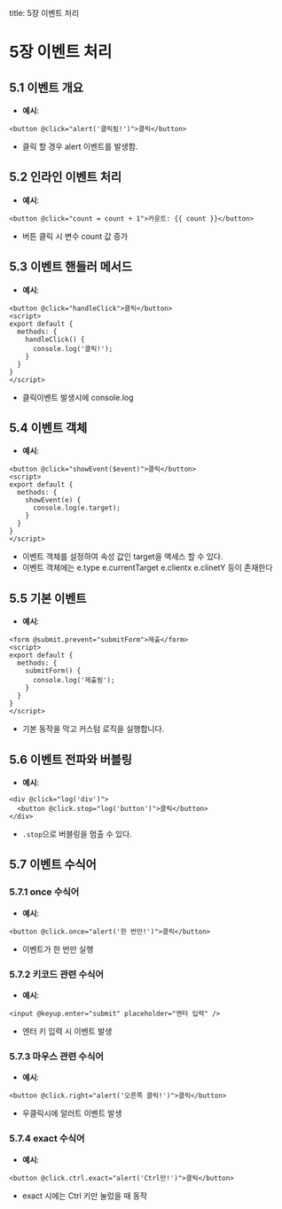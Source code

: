 title: 5장 이벤트 처리


# 5장 이벤트 처리

## 5.1 이벤트 개요
- **예시**:

```vue
<button @click="alert('클릭됨!')">클릭</button>
```
- 클릭 할 경우 alert 이벤트를 발생함.

## 5.2 인라인 이벤트 처리
- **예시**:

```vue
<button @click="count = count + 1">카운트: {{ count }}</button>
```
- 버튼 클릭 시 변수 count 값 증가

## 5.3 이벤트 핸들러 메서드
- **예시**:

```vue
<button @click="handleClick">클릭</button>
<script>
export default {
  methods: { 
    handleClick() { 
      console.log('클릭!'); 
    } 
  }
}
</script>
```
- 클릭이벤트 발생시에 console.log 

## 5.4 이벤트 객체
- **예시**:

```vue
<button @click="showEvent($event)">클릭</button>
<script>
export default {
  methods: { 
    showEvent(e) { 
      console.log(e.target); 
    } 
  }
}
</script>
```
- 이벤트 객체를 설정하여 속성 값인 target을 액세스 할 수 있다.
- 이벤트 객체에는 e.type e.currentTarget e.clientx e.clinetY 등이 존재한다

## 5.5 기본 이벤트
- **예시**:

```vue
<form @submit.prevent="submitForm">제출</form>
<script>
export default {
  methods: { 
    submitForm() { 
      console.log('제출됨'); 
    } 
  }
}
</script>
```
- 기본 동작을 막고 커스텀 로직을 실행합니다.

## 5.6 이벤트 전파와 버블링
- **예시**:

```vue
<div @click="log('div')">
  <button @click.stop="log('button')">클릭</button>
</div>
```
- `.stop`으로 버블링을 멈출 수 있다.

## 5.7 이벤트 수식어

### 5.7.1 once 수식어
- **예시**:

```vue
<button @click.once="alert('한 번만!')">클릭</button>
```
- 이벤트가 한 번만 실행

### 5.7.2 키코드 관련 수식어
- **예시**:

```vue
<input @keyup.enter="submit" placeholder="엔터 입력" />
```
- 엔터 키 입력 시 이벤트 발생

### 5.7.3 마우스 관련 수식어
- **예시**:

```vue
<button @click.right="alert('오른쪽 클릭!')">클릭</button>
```
- 우클릭시에 알러트 이벤트 발생

### 5.7.4 exact 수식어
- **예시**:

```vue
<button @click.ctrl.exact="alert('Ctrl만!')">클릭</button>
```
- exact 시에는 Ctrl 키만 눌렀을 때 동작
